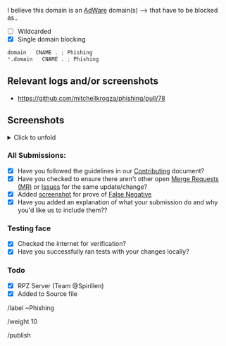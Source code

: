 I believe this domain is an [AdWare](https://mypdns.org/MypDNS/support/-/wikis/Adware) domain(s) --> that have to be blocked as..

- [ ] Wildcarded
- [x] Single domain blocking

```python
domain   CNAME . ; Phishing
*.domain   CNAME . ; Phishing
```

## Relevant logs and/or screenshots
- https://github.com/mitchellkrogza/phishing/pull/78


## Screenshots
<details><summary>Click to unfold</summary>

![Screenshot of phishing domain copyright-communit-rules.xyz](https://user-images.githubusercontent.com/91695795/136650486-e47a3461-90d4-4c4f-a4bb-4800e27849b5.png)

</details>

### All Submissions:
- [X] Have you followed the guidelines in our [Contributing](CONTRIBUTING.md)
	  document?
- [x] Have you checked to ensure there aren't other open
      [Merge Requests (MR)](../merge_requests) or [Issues](../issues) for the
      same update/change?
- [X] Added [screenshot](https://mypdns.org/MypDNS/support/-/wikis/Screenshot)
	  for prove of [False Negative](https://mypdns.org/MypDNS/support/-/wikis/False-Negative)
- [X] Have you added an explanation of what your submission do and why you'd
	  like us to include them??

### Testing face
- [X] Checked the internet for verification?
- [X] Have you successfully ran tests with your changes locally?

### Todo
- [X] RPZ Server (Team @Spirillen)
- [X] Added to Source file

/label ~Phishing

/weight 10

/publish

<!-- template link https://mypdns.org/my-privacy-dns/matrix/-/issues/new?issuable_template=-aa -->
